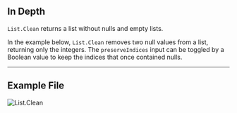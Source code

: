 ## In Depth
`List.Clean` returns a list without nulls and empty lists.

In the example below, `List.Clean` removes two null values from a list, returning only the integers. The `preserveIndices` input can be toggled by a Boolean value to keep the indices that once contained nulls.
___
## Example File

![List.Clean](./DSCore.List.Clean_img.jpg)
